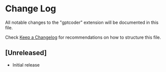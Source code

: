 # Change Log

All notable changes to the "gptcoder" extension will be documented in this file.

Check [Keep a Changelog](http://keepachangelog.com/) for recommendations on how to structure this file.

## [Unreleased]

- Initial release